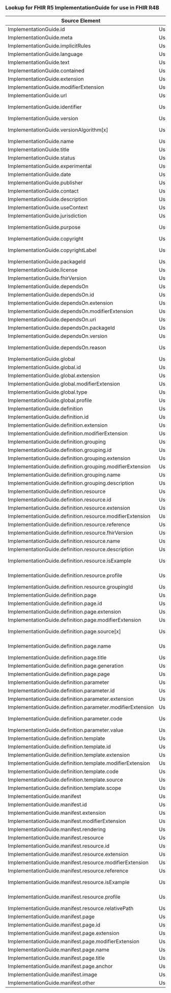 ### Lookup for FHIR R5 ImplementationGuide for use in FHIR R4B

| Source Element | Usage | Target |
| -------------- | ----- | ------ |
| ImplementationGuide.id | UseElementRenamed | ImplementationGuide.id |
| ImplementationGuide.meta | UseElementRenamed | ImplementationGuide.meta |
| ImplementationGuide.implicitRules | UseElementRenamed | ImplementationGuide.implicitRules |
| ImplementationGuide.language | UseElementRenamed | ImplementationGuide.language |
| ImplementationGuide.text | UseElementRenamed | ImplementationGuide.text |
| ImplementationGuide.contained | UseElementRenamed | ImplementationGuide.contained |
| ImplementationGuide.extension | UseElementRenamed | ImplementationGuide.extension |
| ImplementationGuide.modifierExtension | UseElementRenamed | ImplementationGuide.modifierExtension |
| ImplementationGuide.url | UseElementRenamed | ImplementationGuide.url |
| ImplementationGuide.identifier | UseExtension | http://hl7.org/fhir/5.0/StructureDefinition/extension-ImplementationGuide.identifier |
| ImplementationGuide.version | UseElementRenamed | ImplementationGuide.version |
| ImplementationGuide.versionAlgorithm[x] | UseExtension | http://hl7.org/fhir/5.0/StructureDefinition/extension-ImplementationGuide.versionAlgorithm |
| ImplementationGuide.name | UseElementRenamed | ImplementationGuide.name |
| ImplementationGuide.title | UseElementRenamed | ImplementationGuide.title |
| ImplementationGuide.status | UseElementRenamed | ImplementationGuide.status |
| ImplementationGuide.experimental | UseElementRenamed | ImplementationGuide.experimental |
| ImplementationGuide.date | UseElementRenamed | ImplementationGuide.date |
| ImplementationGuide.publisher | UseElementRenamed | ImplementationGuide.publisher |
| ImplementationGuide.contact | UseElementRenamed | ImplementationGuide.contact |
| ImplementationGuide.description | UseElementRenamed | ImplementationGuide.description |
| ImplementationGuide.useContext | UseElementRenamed | ImplementationGuide.useContext |
| ImplementationGuide.jurisdiction | UseElementRenamed | ImplementationGuide.jurisdiction |
| ImplementationGuide.purpose | UseExtension | http://hl7.org/fhir/5.0/StructureDefinition/extension-ImplementationGuide.purpose |
| ImplementationGuide.copyright | UseElementRenamed | ImplementationGuide.copyright |
| ImplementationGuide.copyrightLabel | UseExtension | http://hl7.org/fhir/5.0/StructureDefinition/extension-ImplementationGuide.copyrightLabel |
| ImplementationGuide.packageId | UseElementRenamed | ImplementationGuide.packageId |
| ImplementationGuide.license | UseElementRenamed | ImplementationGuide.license |
| ImplementationGuide.fhirVersion | UseElementRenamed | ImplementationGuide.fhirVersion |
| ImplementationGuide.dependsOn | UseElementRenamed | ImplementationGuide.dependsOn |
| ImplementationGuide.dependsOn.id | UseElementRenamed | ImplementationGuide.dependsOn.id |
| ImplementationGuide.dependsOn.extension | UseElementRenamed | ImplementationGuide.dependsOn.extension |
| ImplementationGuide.dependsOn.modifierExtension | UseElementRenamed | ImplementationGuide.dependsOn.modifierExtension |
| ImplementationGuide.dependsOn.uri | UseElementRenamed | ImplementationGuide.dependsOn.uri |
| ImplementationGuide.dependsOn.packageId | UseElementRenamed | ImplementationGuide.dependsOn.packageId |
| ImplementationGuide.dependsOn.version | UseElementRenamed | ImplementationGuide.dependsOn.version |
| ImplementationGuide.dependsOn.reason | UseExtension | http://hl7.org/fhir/5.0/StructureDefinition/extension-ImplementationGuide.dependsOn.reason |
| ImplementationGuide.global | UseElementRenamed | ImplementationGuide.global |
| ImplementationGuide.global.id | UseElementRenamed | ImplementationGuide.global.id |
| ImplementationGuide.global.extension | UseElementRenamed | ImplementationGuide.global.extension |
| ImplementationGuide.global.modifierExtension | UseElementRenamed | ImplementationGuide.global.modifierExtension |
| ImplementationGuide.global.type | UseElementRenamed | ImplementationGuide.global.type |
| ImplementationGuide.global.profile | UseElementRenamed | ImplementationGuide.global.profile |
| ImplementationGuide.definition | UseElementRenamed | ImplementationGuide.definition |
| ImplementationGuide.definition.id | UseElementRenamed | ImplementationGuide.definition.id |
| ImplementationGuide.definition.extension | UseElementRenamed | ImplementationGuide.definition.extension |
| ImplementationGuide.definition.modifierExtension | UseElementRenamed | ImplementationGuide.definition.modifierExtension |
| ImplementationGuide.definition.grouping | UseElementRenamed | ImplementationGuide.definition.grouping |
| ImplementationGuide.definition.grouping.id | UseElementRenamed | ImplementationGuide.definition.grouping.id |
| ImplementationGuide.definition.grouping.extension | UseElementRenamed | ImplementationGuide.definition.grouping.extension |
| ImplementationGuide.definition.grouping.modifierExtension | UseElementRenamed | ImplementationGuide.definition.grouping.modifierExtension |
| ImplementationGuide.definition.grouping.name | UseElementRenamed | ImplementationGuide.definition.grouping.name |
| ImplementationGuide.definition.grouping.description | UseElementRenamed | ImplementationGuide.definition.grouping.description |
| ImplementationGuide.definition.resource | UseElementRenamed | ImplementationGuide.definition.resource |
| ImplementationGuide.definition.resource.id | UseElementRenamed | ImplementationGuide.definition.resource.id |
| ImplementationGuide.definition.resource.extension | UseElementRenamed | ImplementationGuide.definition.resource.extension |
| ImplementationGuide.definition.resource.modifierExtension | UseElementRenamed | ImplementationGuide.definition.resource.modifierExtension |
| ImplementationGuide.definition.resource.reference | UseElementRenamed | ImplementationGuide.definition.resource.reference |
| ImplementationGuide.definition.resource.fhirVersion | UseElementRenamed | ImplementationGuide.definition.resource.fhirVersion |
| ImplementationGuide.definition.resource.name | UseElementRenamed | ImplementationGuide.definition.resource.name |
| ImplementationGuide.definition.resource.description | UseElementRenamed | ImplementationGuide.definition.resource.description |
| ImplementationGuide.definition.resource.isExample | UseExtension | http://hl7.org/fhir/5.0/StructureDefinition/extension-ImplementationGuide.definition.resource.isExample |
| ImplementationGuide.definition.resource.profile | UseExtension | http://hl7.org/fhir/5.0/StructureDefinition/extension-ImplementationGuide.definition.resource.profile |
| ImplementationGuide.definition.resource.groupingId | UseElementRenamed | ImplementationGuide.definition.resource.groupingId |
| ImplementationGuide.definition.page | UseElementRenamed | ImplementationGuide.definition.page |
| ImplementationGuide.definition.page.id | UseElementRenamed | ImplementationGuide.definition.page.id |
| ImplementationGuide.definition.page.extension | UseElementRenamed | ImplementationGuide.definition.page.extension |
| ImplementationGuide.definition.page.modifierExtension | UseElementRenamed | ImplementationGuide.definition.page.modifierExtension |
| ImplementationGuide.definition.page.source[x] | UseExtension | http://hl7.org/fhir/5.0/StructureDefinition/extension-ImplementationGuide.definition.page.source |
| ImplementationGuide.definition.page.name | UseExtension | http://hl7.org/fhir/5.0/StructureDefinition/extension-ImplementationGuide.definition.page.name |
| ImplementationGuide.definition.page.title | UseElementRenamed | ImplementationGuide.definition.page.title |
| ImplementationGuide.definition.page.generation | UseElementRenamed | ImplementationGuide.definition.page.generation |
| ImplementationGuide.definition.page.page | UseElementRenamed | ImplementationGuide.definition.page.page |
| ImplementationGuide.definition.parameter | UseElementRenamed | ImplementationGuide.definition.parameter |
| ImplementationGuide.definition.parameter.id | UseElementRenamed | ImplementationGuide.definition.parameter.id |
| ImplementationGuide.definition.parameter.extension | UseElementRenamed | ImplementationGuide.definition.parameter.extension |
| ImplementationGuide.definition.parameter.modifierExtension | UseElementRenamed | ImplementationGuide.definition.parameter.modifierExtension |
| ImplementationGuide.definition.parameter.code | UseExtension | http://hl7.org/fhir/5.0/StructureDefinition/extension-ImplementationGuide.definition.parameter.code |
| ImplementationGuide.definition.parameter.value | UseElementRenamed | ImplementationGuide.definition.parameter.value |
| ImplementationGuide.definition.template | UseElementRenamed | ImplementationGuide.definition.template |
| ImplementationGuide.definition.template.id | UseElementRenamed | ImplementationGuide.definition.template.id |
| ImplementationGuide.definition.template.extension | UseElementRenamed | ImplementationGuide.definition.template.extension |
| ImplementationGuide.definition.template.modifierExtension | UseElementRenamed | ImplementationGuide.definition.template.modifierExtension |
| ImplementationGuide.definition.template.code | UseElementRenamed | ImplementationGuide.definition.template.code |
| ImplementationGuide.definition.template.source | UseElementRenamed | ImplementationGuide.definition.template.source |
| ImplementationGuide.definition.template.scope | UseElementRenamed | ImplementationGuide.definition.template.scope |
| ImplementationGuide.manifest | UseElementRenamed | ImplementationGuide.manifest |
| ImplementationGuide.manifest.id | UseElementRenamed | ImplementationGuide.manifest.id |
| ImplementationGuide.manifest.extension | UseElementRenamed | ImplementationGuide.manifest.extension |
| ImplementationGuide.manifest.modifierExtension | UseElementRenamed | ImplementationGuide.manifest.modifierExtension |
| ImplementationGuide.manifest.rendering | UseElementRenamed | ImplementationGuide.manifest.rendering |
| ImplementationGuide.manifest.resource | UseElementRenamed | ImplementationGuide.manifest.resource |
| ImplementationGuide.manifest.resource.id | UseElementRenamed | ImplementationGuide.manifest.resource.id |
| ImplementationGuide.manifest.resource.extension | UseElementRenamed | ImplementationGuide.manifest.resource.extension |
| ImplementationGuide.manifest.resource.modifierExtension | UseElementRenamed | ImplementationGuide.manifest.resource.modifierExtension |
| ImplementationGuide.manifest.resource.reference | UseElementRenamed | ImplementationGuide.manifest.resource.reference |
| ImplementationGuide.manifest.resource.isExample | UseExtension | http://hl7.org/fhir/5.0/StructureDefinition/extension-ImplementationGuide.manifest.resource.isExample |
| ImplementationGuide.manifest.resource.profile | UseExtension | http://hl7.org/fhir/5.0/StructureDefinition/extension-ImplementationGuide.manifest.resource.profile |
| ImplementationGuide.manifest.resource.relativePath | UseElementRenamed | ImplementationGuide.manifest.resource.relativePath |
| ImplementationGuide.manifest.page | UseElementRenamed | ImplementationGuide.manifest.page |
| ImplementationGuide.manifest.page.id | UseElementRenamed | ImplementationGuide.manifest.page.id |
| ImplementationGuide.manifest.page.extension | UseElementRenamed | ImplementationGuide.manifest.page.extension |
| ImplementationGuide.manifest.page.modifierExtension | UseElementRenamed | ImplementationGuide.manifest.page.modifierExtension |
| ImplementationGuide.manifest.page.name | UseElementRenamed | ImplementationGuide.manifest.page.name |
| ImplementationGuide.manifest.page.title | UseElementRenamed | ImplementationGuide.manifest.page.title |
| ImplementationGuide.manifest.page.anchor | UseElementRenamed | ImplementationGuide.manifest.page.anchor |
| ImplementationGuide.manifest.image | UseElementRenamed | ImplementationGuide.manifest.image |
| ImplementationGuide.manifest.other | UseElementRenamed | ImplementationGuide.manifest.other |
